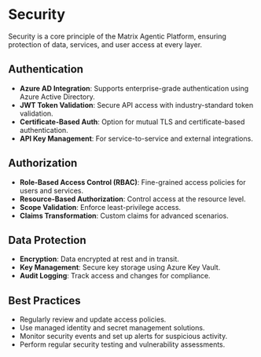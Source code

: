 # Security

Security is a core principle of the Matrix Agentic Platform, ensuring protection of data, services, and user access at every layer.

## Authentication
- **Azure AD Integration**: Supports enterprise-grade authentication using Azure Active Directory.
- **JWT Token Validation**: Secure API access with industry-standard token validation.
- **Certificate-Based Auth**: Option for mutual TLS and certificate-based authentication.
- **API Key Management**: For service-to-service and external integrations.

## Authorization
- **Role-Based Access Control (RBAC)**: Fine-grained access policies for users and services.
- **Resource-Based Authorization**: Control access at the resource level.
- **Scope Validation**: Enforce least-privilege access.
- **Claims Transformation**: Custom claims for advanced scenarios.

## Data Protection
- **Encryption**: Data encrypted at rest and in transit.
- **Key Management**: Secure key storage using Azure Key Vault.
- **Audit Logging**: Track access and changes for compliance.

## Best Practices
- Regularly review and update access policies.
- Use managed identity and secret management solutions.
- Monitor security events and set up alerts for suspicious activity.
- Perform regular security testing and vulnerability assessments.
